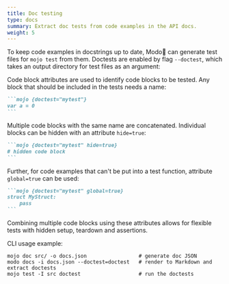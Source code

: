 ```yaml
---
title: Doc testing
type: docs
summary: Extract doc tests from code examples in the API docs.
weight: 5
---
```


To keep code examples in docstrings up to date, Modo🧯 can generate test files for `mojo test` from them.
Doctests are enabled by flag `--doctest`, which takes an output directory for test files as an argument:

Code block attributes are used to identify code blocks to be tested.
Any block that should be included in the tests needs a name:

````markdown
```mojo {doctest="mytest"}
var a = 0
```
````

Multiple code blocks with the same name are concatenated.
Individual blocks can be hidden with an attribute `hide=true`:

````markdown
```mojo {doctest="mytest" hide=true}
# hidden code block
```
````

Further, for code examples that can't be put into a test function, attribute `global=true` can be used:

````markdown
```mojo {doctest="mytest" global=true}
struct MyStruct:
    pass
```
````

Combining multiple code blocks using these attributes allows for flexible tests with hidden setup, teardown and assertions.

CLI usage example:

```
mojo doc src/ -o docs.json                 # generate doc JSON
modo docs -i docs.json --doctest=doctest   # render to Markdown and extract doctests
mojo test -I src doctest                   # run the doctests
```
